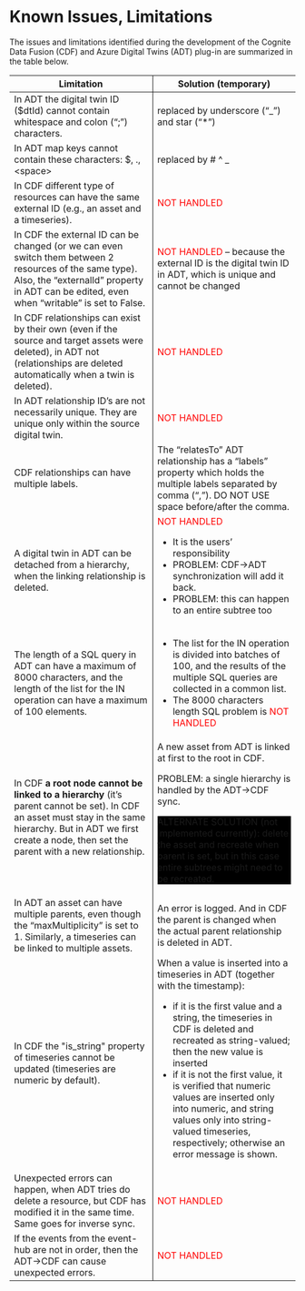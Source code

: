 # Known Issues, Limitations

The issues and limitations identified during the development of the Cognite Data Fusion (CDF) and Azure Digital Twins (ADT) plug-in are summarized in the table below.

<table>
<thead>
    <tr>
        <th style="border-right: 1px solid; width: 50%; text-align: center">Limitation</th>
        <th style="text-align: center">Solution (temporary)</th>
    </tr>
</thead>
<tbody>
    <tr>
        <td style="border-right: 1px solid">
        In ADT the digital twin ID ($dtId) cannot contain whitespace and colon (“;”) characters.
        </td>
        <td>replaced by underscore (“_”) and star (“*”)</td>
    </tr>
    <tr>
        <td style="border-right: 1px solid">
        In ADT map keys cannot contain these characters: $, ., &lt;space&gt;
        </td>
        <td>replaced by # ^ _</td>
    </tr>
    <tr>
        <td style="border-right: 1px solid">
        In CDF different type of resources can have the same external ID (e.g., an asset and a timeseries).
        </td>
        <td style="color:red">NOT HANDLED</td>
    </tr>
    <tr>
        <td style="border-right: 1px solid">
        In CDF the external ID can be changed (or we can even switch them between 2 resources of the same type). Also, the “externalId” property in ADT can be edited, even when “writable” is set to False.
        </td>
        <td><span style="color:red">NOT HANDLED</span> – because the external ID is the digital twin ID in ADT, which is unique and cannot be changed</td>
    </tr>
    <tr>
        <td style="border-right: 1px solid">
        In CDF relationships can exist by their own (even if the source and target assets were deleted), in ADT not (relationships are deleted automatically when a twin is deleted).
        </td>
        <td style="color:red">NOT HANDLED</td>
    </tr>
    <tr>
        <td style="border-right: 1px solid">
        In ADT relationship ID’s are not necessarily unique. They are unique only within the source digital twin.
        </td>
        <td style="color:red">NOT HANDLED</td>
    </tr>
    <tr>
        <td style="border-right: 1px solid">
        CDF relationships can have multiple labels.
        </td>
        <td>
        The “relatesTo” ADT relationship has a “labels” property which holds the multiple labels separated by comma (“,”). DO NOT USE space before/after the comma.</td>
    </tr>
    <tr>
        <td style="border-right: 1px solid">
        A digital twin in ADT can be detached from a hierarchy, when the linking relationship is deleted.
        </td>
        <td><span style="color:red">NOT HANDLED</span>
        <ul>
            <li>It is the users’ responsibility</li>
            <li>PROBLEM: CDF->ADT synchronization will add it back.</li>
            <li>PROBLEM: this can happen to an entire subtree too</li>
        </ul>
        </td>
    </tr>
    <tr>
        <td style="border-right: 1px solid">
        The length of a SQL query in ADT can have a maximum of 8000 characters, and the length of the list for the IN operation can have a maximum of 100 elements.
        </td>
        <td>
        <ul>
            <li>The list for the IN operation is divided into batches of 100, and the results of the multiple SQL queries are collected in a common list. </li>
            <li>The 8000 characters length SQL problem is 
            <span style="color:red">NOT HANDLED</span></li>
        </ul>        
        </td>
    </tr>
    <tr>
        <td style="border-right: 1px solid">
        In CDF <b>a root node cannot be linked to a hierarchy</b> (it’s parent cannot be set). In CDF an asset must stay in the same hierarchy. But in ADT we first create a node, then set the parent with a new relationship.
        </td>
        <td>
        A new asset from ADT is linked at first to the root in CDF.
        <p>PROBLEM: a single hierarchy is handled by the ADT->CDF sync.</p>
        <p style="background: black;">ALTERNATE SOLUTION (not implemented currently): delete the asset and recreate when parent is set, but in this case entire subtrees might need to be recreated. </p>      
        </td>
    </tr>
    <tr>
        <td style="border-right: 1px solid">
        In ADT an asset can have multiple parents, even though the “maxMultiplicity” is set to 1. Similarly, a timeseries can be linked to multiple assets.
        </td>
        <td>An error is logged. And in CDF the parent is changed when the actual parent relationship is deleted in ADT.</td>
    </tr>
    <tr>
        <td style="border-right: 1px solid">In CDF the "is_string" property of timeseries cannot be updated (timeseries are numeric by default).</td>
        <td>When a value is inserted into a timeseries in ADT (together with the timestamp):
        <ul>
            <li>if it is the first value and a string, the timeseries in CDF is deleted and recreated as string-valued; then the new value is inserted
            </li>
            <li>if it is not the first value, it is verified that numeric values are inserted only into numeric, and string values only into string-valued timeseries, respectively; otherwise an error message is shown.
            </li>
        </ul>
        </td>
    </tr>
    <tr>
        <td style="border-right: 1px solid">
        Unexpected errors can happen, when ADT tries do delete a resource, but CDF has modified it in the same time. Same goes for inverse sync.
        </td>
        <td style="color:red">NOT HANDLED</td>
    </tr>
    <tr>
        <td style="border-right: 1px solid">
        If the events from the event-hub are not in order, then the ADT->CDF can cause unexpected errors.
        </td>
        <td style="color:red">NOT HANDLED</td>
    </tr>
</tbody>
</table>